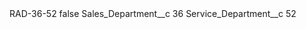 <?xml version="1.0" encoding="UTF-8"?>
<CustomMetadata xmlns="http://soap.sforce.com/2006/04/metadata" xmlns:xsi="http://www.w3.org/2001/XMLSchema-instance" xmlns:xsd="http://www.w3.org/2001/XMLSchema">
    <label>RAD-36-52</label>
    <protected>false</protected>
    <values>
        <field>Sales_Department__c</field>
        <value xsi:type="xsd:string">36</value>
    </values>
    <values>
        <field>Service_Department__c</field>
        <value xsi:type="xsd:string">52</value>
    </values>
</CustomMetadata>

